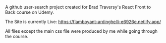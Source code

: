 A github user-search project created for Brad Traversy's React Front to Back course on Udemy. 

The Site is currently Live: https://flamboyant-ardinghelli-e6926e.netlify.app/

All files except the main css file were produced by me while going through the course.
